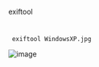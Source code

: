 exiftool
#
```
 exiftool WindowsXP.jpg  
```
![image](https://user-images.githubusercontent.com/61821641/148770893-3cc199d4-43d6-4c54-a2cb-5908310ee1c1.png)

